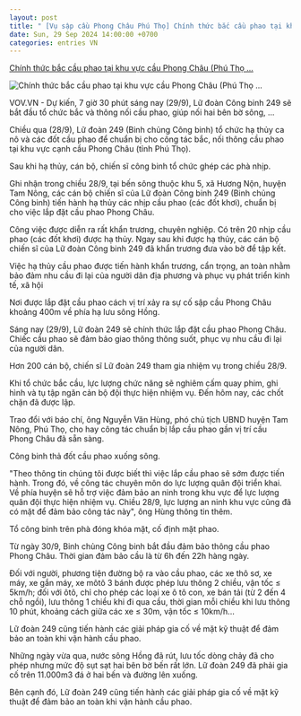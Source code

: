 ```yaml
---
layout: post
title: " [Vụ sập cầu Phong Châu Phú Thọ] Chính thức bắc cầu phao tại khu vực cầu Phong Châu (Phú Thọ ..."
date: Sun, 29 Sep 2024 14:00:00 +0700
categories: entries VN
---
```

[Chính thức bắc cầu phao tại khu vực cầu Phong Châu (Phú Thọ ...](https://vov.vn/xa-hoi/chinh-thuc-bac-cau-phao-tai-khu-vuc-cau-phong-chau-phu-tho-sang-nay-299-post1124808.vov)

![Chính thức bắc cầu phao tại khu vực cầu Phong Châu (Phú Thọ ...](https://vov-media.emitech.vn/sites/default/files/styles/og_image/public/2024-09/9921ef303db69be8c2a7.jpg?v=1727599106)

VOV.VN - Dự kiến, 7 giờ 30 phút sáng nay (29/9), Lữ đoàn Công binh 249 sẽ bắt đầu tổ chức bắc và thông nối cầu phao, giúp nối hai bên bờ sông, ...

Chiều qua (28/9), Lữ đoàn 249 (Binh chủng Công binh) tổ chức hạ thủy ca nô và các đốt cầu phao để chuẩn bị cho công tác bắc, nối thông cầu phao tại khu vực cạnh cầu Phong Châu (tỉnh Phú Thọ).

Sau khi hạ thủy, cán bộ, chiến sĩ công binh tổ chức ghép các phà nhịp.

Ghi nhận trong chiều 28/9, tại bến sông thuộc khu 5, xã Hương Nộn, huyện Tam Nông, các cán bộ chiến sĩ của Lữ đoàn Công binh 249 (Binh chủng Công binh) tiến hành hạ thủy các nhịp cầu phao (các đốt khơi), chuẩn bị cho việc lắp đặt cầu phao Phong Châu.

Công việc được diễn ra rất khẩn trương, chuyên nghiệp. Có trên 20 nhịp cầu phao (các đốt khơi) được hạ thủy. Ngay sau khi được hạ thủy, các cán bộ chiến sĩ của Lữ đoàn Công binh 249 đã khẩn trương đưa vào bờ để tập kết.

Việc hạ thủy cầu phao được tiến hành khẩn trương, cẩn trọng, an toàn nhằm bảo đảm nhu cầu đi lại của người dân địa phương và phục vụ phát triển kinh tế, xã hội

Nơi được lắp đặt cầu phao cách vị trí xảy ra sự cố sập cầu Phong Châu khoảng 400m về phía hạ lưu sông Hồng.

Sáng nay (29/9), Lữ đoàn 249 sẽ chính thức lắp đặt cầu phao Phong Châu. Chiếc cầu phao sẽ đảm bảo giao thông thông suốt, phục vụ nhu cầu đi lại của người dân.

Hơn 200 cán bộ, chiến sĩ Lữ đoàn 249 tham gia nhiệm vụ trong chiều 28/9.

Khi tổ chức bắc cầu, lực lượng chức năng sẽ nghiêm cấm quay phim, ghi hình và tụ tập ngăn cản bộ đội thực hiện nhiệm vụ. Đến hôm nay, các chốt chặn đã được lập.

Trao đổi với báo chí, ông Nguyễn Văn Hùng, phó chủ tịch UBND huyện Tam Nông, Phú Thọ, cho hay công tác chuẩn bị lắp cầu phao gần vị trí cầu Phong Châu đã sẵn sàng.

Công binh thả đốt cầu phao xuống sông.

"Theo thông tin chúng tôi được biết thì việc lắp cầu phao sẽ sớm được tiến hành. Trong đó, về công tác chuyên môn do lực lượng quân đội triển khai. Về phía huyện sẽ hỗ trợ việc đảm bảo an ninh trong khu vực để lực lượng quân đội thực hiện nhiệm vụ. Chiều 28/9, lực lượng an ninh khu vực cũng đã có mặt để đảm bảo công tác này", ông Hùng thông tin thêm.

Tổ công binh trên phà đóng khóa mặt, cố định mặt phao.

Từ ngày 30/9, Binh chủng Công binh bắt đầu đảm bảo thông cầu phao Phong Châu. Thời gian đảm bảo cầu là từ 6h đến 22h hàng ngày.

Đối với người, phương tiện đường bộ ra vào cầu phao, các xe thô sơ, xe máy, xe gắn máy, xe môtô 3 bánh được phép lưu thông 2 chiều, vận tốc ≤ 5km/h; đối với ôtô, chỉ cho phép các loại xe ô tô con, xe bán tải (từ 2 đến 4 chỗ ngồi), lưu thông 1 chiều khi đi qua cầu, thời gian mỗi chiều khi lưu thông 10 phút, khoảng cách giữa các xe ≤ 30m, vận tốc ≤ 10km/h...

Lữ đoàn 249 cũng tiến hành các giải pháp gia cố về mặt kỹ thuật để đảm bảo an toàn khi vận hành cầu phao.

Những ngày vừa qua, nước sông Hồng đã rút, lưu tốc dòng chảy đã cho phép nhưng mức độ sụt sạt hai bên bờ bến rất lớn. Lữ đoàn 249 đã phải gia cố trên 11.000m3 đá ở hai bến và đường lên xuống.

Bên cạnh đó, Lữ đoàn 249 cũng tiến hành các giải pháp gia cố về mặt kỹ thuật để đảm bảo an toàn khi vận hành cầu phao.

